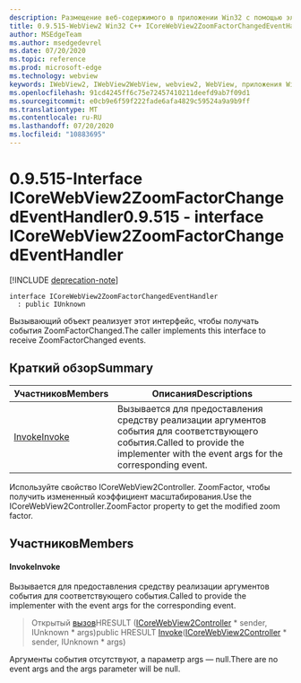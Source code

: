 ```yaml
---
description: Размещение веб-содержимого в приложении Win32 с помощью элемента управления Microsoft Edge WebView2
title: 0.9.515-WebView2 Win32 C++ ICoreWebView2ZoomFactorChangedEventHandler
author: MSEdgeTeam
ms.author: msedgedevrel
ms.date: 07/20/2020
ms.topic: reference
ms.prod: microsoft-edge
ms.technology: webview
keywords: IWebView2, IWebView2WebView, webview2, WebView, приложения Win32, Win32, EDGE, ICoreWebView2, ICoreWebView2Controller, элемент управления "веб-браузер", HTML Edge
ms.openlocfilehash: 91cd4245ff6c75e72457410211deefd9ab7f09d1
ms.sourcegitcommit: e0cb9e6f59f222fade6afa4829c59524a9a9b9ff
ms.translationtype: MT
ms.contentlocale: ru-RU
ms.lasthandoff: 07/20/2020
ms.locfileid: "10883695"
---
```

# <span data-ttu-id="b349e-104">0.9.515-Interface ICoreWebView2ZoomFactorChangedEventHandler</span><span class="sxs-lookup"><span data-stu-id="b349e-104">0.9.515 - interface ICoreWebView2ZoomFactorChangedEventHandler</span></span> 

[!INCLUDE [deprecation-note](../../includes/deprecation-note.md)]

```
interface ICoreWebView2ZoomFactorChangedEventHandler
  : public IUnknown
```

<span data-ttu-id="b349e-105">Вызывающий объект реализует этот интерфейс, чтобы получать события ZoomFactorChanged.</span><span class="sxs-lookup"><span data-stu-id="b349e-105">The caller implements this interface to receive ZoomFactorChanged events.</span></span>

## <span data-ttu-id="b349e-106">Краткий обзор</span><span class="sxs-lookup"><span data-stu-id="b349e-106">Summary</span></span>

 <span data-ttu-id="b349e-107">Участников</span><span class="sxs-lookup"><span data-stu-id="b349e-107">Members</span></span>                        | <span data-ttu-id="b349e-108">Описания</span><span class="sxs-lookup"><span data-stu-id="b349e-108">Descriptions</span></span>
--------------------------------|---------------------------------------------
[<span data-ttu-id="b349e-109">Invoke</span><span class="sxs-lookup"><span data-stu-id="b349e-109">Invoke</span></span>](#invoke) | <span data-ttu-id="b349e-110">Вызывается для предоставления средству реализации аргументов события для соответствующего события.</span><span class="sxs-lookup"><span data-stu-id="b349e-110">Called to provide the implementer with the event args for the corresponding event.</span></span>

<span data-ttu-id="b349e-111">Используйте свойство ICoreWebView2Controller. ZoomFactor, чтобы получить измененный коэффициент масштабирования.</span><span class="sxs-lookup"><span data-stu-id="b349e-111">Use the ICoreWebView2Controller.ZoomFactor property to get the modified zoom factor.</span></span>

## <span data-ttu-id="b349e-112">Участников</span><span class="sxs-lookup"><span data-stu-id="b349e-112">Members</span></span>

#### <span data-ttu-id="b349e-113">Invoke</span><span class="sxs-lookup"><span data-stu-id="b349e-113">Invoke</span></span> 

<span data-ttu-id="b349e-114">Вызывается для предоставления средству реализации аргументов события для соответствующего события.</span><span class="sxs-lookup"><span data-stu-id="b349e-114">Called to provide the implementer with the event args for the corresponding event.</span></span>

> <span data-ttu-id="b349e-115">Открытый [вызов](#invoke)HRESULT ([ICoreWebView2Controller](icorewebview2controller.md) \* sender, IUnknown \* args)</span><span class="sxs-lookup"><span data-stu-id="b349e-115">public HRESULT [Invoke](#invoke)([ICoreWebView2Controller](icorewebview2controller.md) \* sender, IUnknown \* args)</span></span>

<span data-ttu-id="b349e-116">Аргументы события отсутствуют, а параметр args — null.</span><span class="sxs-lookup"><span data-stu-id="b349e-116">There are no event args and the args parameter will be null.</span></span>

